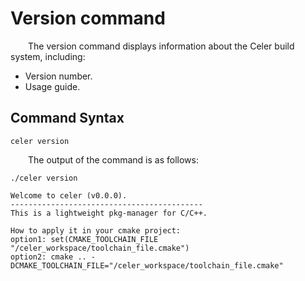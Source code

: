 # Version command

&emsp;&emsp;The version command displays information about the Celer build system, including:

- Version number.
- Usage guide.

## Command Syntax

```shell
celer version
```

&emsp;&emsp;The output of the command is as follows:

```shell
./celer version

Welcome to celer (v0.0.0).
-------------------------------------------
This is a lightweight pkg-manager for C/C++.

How to apply it in your cmake project:
option1: set(CMAKE_TOOLCHAIN_FILE "/celer_workspace/toolchain_file.cmake")
option2: cmake .. -DCMAKE_TOOLCHAIN_FILE="/celer_workspace/toolchain_file.cmake"
```